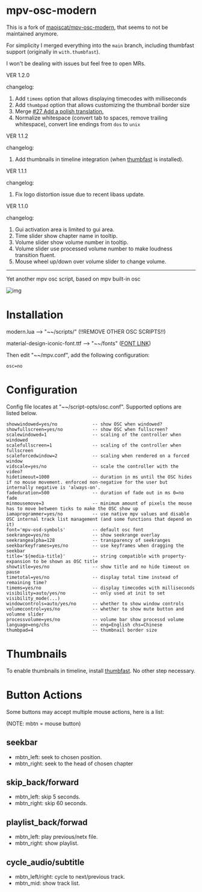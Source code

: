 # mpv-osc-modern

This is a fork of [maoiscat/mpv-osc-modern](https://github.com/maoiscat/mpv-osc-modern), that seems to not be maintained anymore.

For simplicity I merged everything into the `main` branch, including thumbfast support (originally in `with.thumbfast`).

I won't be dealing with issues but feel free to open MRs.

VER 1.2.0

changelog:
1. Add `timems` option that allows displaying timecodes with milliseconds
2. Add `thumbpad` option that allows customizing the thumbnail border size
3. Merge [#27 Add a polish translation.](https://github.com/maoiscat/mpv-osc-modern/pull/27)
4. Normalize whitespace (convert tab to spaces, remove trailing whitespace), convert line endings from `dos` to `unix`

VER 1.1.2

changelog:
1. Add thumbnails in timeline integration (when [thumbfast](https://github.com/po5/thumbfast) is installed).

VER 1.1.1

changelog:
1. Fix logo distortion issue due to recent libass update.

VER 1.1.0

changelog:
1. Gui activation area is limited to gui area.
2. Time slider show chapter name in tooltip.
3. Volume slider show volume number in tooltip.
4. Volume slider use processed volume number to make loudness transition fluent.
5. Mouse wheel up/down over volume slider to change volume.

------

Yet another mpv osc script, based on mpv built-in osc

![img](https://github.com/maoiscat/mpv-osc-modern/blob/main/preview.png)

# Installation

modern.lua --> "\~\~/scripts/" (!!REMOVE OTHER OSC SCRIPTS!!)

material-design-iconic-font.ttf --> "\~\~/fonts" ([FONT LINK](https://zavoloklom.github.io/material-design-iconic-font/))

Then edit "\~\~/mpv.conf", add the following configuration:

```
osc=no
```

# Configuration

Config file locates at "\~\~/script-opts/osc.conf". Supported options are listed below.

```
showwindowed=yes/no             -- show OSC when windowed?
showfullscreen=yes/no           -- show OSC when fullscreen?
scalewindowed=1                 -- scaling of the controller when windowed
scalefullscreen=1               -- scaling of the controller when fullscreen
scaleforcedwindow=2             -- scaling when rendered on a forced window
vidscale=yes/no                 -- scale the controller with the video?
hidetimeout=1000                -- duration in ms until the OSC hides if no mouse movement. enforced non-negative for the user but internally negative is 'always-on'.
fadeduration=500                -- duration of fade out in ms 0=no fade
minmousemove=3                  -- minimum amount of pixels the mouse has to move between ticks to make the OSC show up
iamaprogrammer=yes/no           -- use native mpv values and disable OSC internal track list management (and some functions that depend on it)
font='mpv-osd-symbols'          -- default osc font
seekrange=yes/no                -- show seekrange overlay
seekrangealpha=128              -- transparency of seekranges
seekbarkeyframes=yes/no         -- use keyframes when dragging the seekbar
title='${media-title}'          -- string compatible with property-expansion to be shown as OSC title
showtitle=yes/no                -- show title and no hide timeout on pause
timetotal=yes/no                -- display total time instead of remaining time?
timems=yes/no                   -- display timecodes with milliseconds
visibility=auto/yes/no          -- only used at init to set visibility_mode(...)
windowcontrols=auto/yes/no      -- whether to show window controls
volumecontrol=yes/no            -- whether to show mute button and volumne slider
processvolume=yes/no            -- volume bar show processd volume
language=eng/chs                -- eng=English chs=Chinese
thumbpad=4                      -- thumbnail border size
```

# Thumbnails

To enable thumbnails in timeline, install [thumbfast](https://github.com/po5/thumbfast). No other step necessary.

# Button Actions

Some buttons may accept multiple mouse actions, here is a list:

(NOTE: mbtn = mouse button)

## seekbar
* mbtn_left: seek to chosen position.
* mbtn_right: seek to the head of chosen chapter
## skip_back/forward
* mbtn_left: skip 5 seconds.
* mbtn_right: skip 60 seconds.
## playlist_back/forwad
* mbtn_left: play previous/netx file.
* mbtn_right: show playlist.
## cycle_audio/subtitle
* mbtn_left/right: cycle to next/previous track.
* mbtn_mid: show track list.
